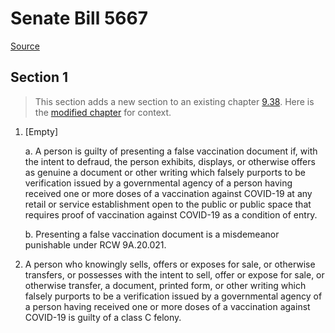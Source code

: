 # Senate Bill 5667

[Source](http://lawfilesext.leg.wa.gov/biennium/2021-22/Xml/Bills/Senate%20Bills/5667.xml)
## Section 1
> This section adds a new section to an existing chapter [9.38](/rcw/09_crimes_and_punishments/9.038_false_representations.md). Here is the [modified chapter](rcw/09_crimes_and_punishments/9.038_false_representations.md) for context.

1. [Empty]

    a. A person is guilty of presenting a false vaccination document if, with the intent to defraud, the person exhibits, displays, or otherwise offers as genuine a document or other writing which falsely purports to be verification issued by a governmental agency of a person having received one or more doses of a vaccination against COVID-19 at any retail or service establishment open to the public or public space that requires proof of vaccination against COVID-19 as a condition of entry.

    b. Presenting a false vaccination document is a misdemeanor punishable under RCW 9A.20.021.

2. A person who knowingly sells, offers or exposes for sale, or otherwise transfers, or possesses with the intent to sell, offer or expose for sale, or otherwise transfer, a document, printed form, or other writing which falsely purports to be a verification issued by a governmental agency of a person having received one or more doses of a vaccination against COVID-19 is guilty of a class C felony.

